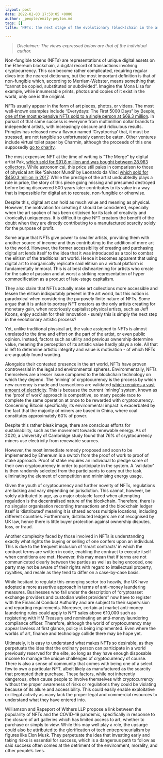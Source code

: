 ```yaml
---
layout: post
date: 2022-02-03 17:50:05 +0000
author: _people/emily-peyton.md
tags: []
title: 'NFTs: the next stage of the evolutionary (block)chain in the art world?'

---
```

> _Disclaimer: The views expressed below are that of the individual author._

Non-fungible tokens (NFTs) are representations of unique digital assets on the Ethereum blockchain, a digital record of transactions involving cryptocurrency. This can become rather complicated, requiring regular dives into the nearest dictionary, but the most important definition is that of non-fungible which, according to Merriam-Webster, means something that “cannot be copied, substituted or subdivided”. Imagine the Mona Lisa for example, while innumerable prints, photos and copies of it exist in the world, only one is the original.

NFTs usually appear in the form of art pieces, photos, or videos. The most well-known examples include “Everydays: The First 5000 Days” by Beeple, [one of the most expensive NFTs sold to a single person at $69.3 million](https://www.independent.co.uk/climate-change/sustainable-living/nft-environment-climate-change-crypto-b1835220.html ). In pursuit of that same success is everyone from multimillion dollar brands to independent artists, with increasingly obscure and ridiculous results. Pringles has released new a flavour named ‘Cryptocrisp’ that, it must be stressed, are not tangible so unfortunately cannot be eaten. Other ventures include virtual toilet paper by Charmin, although the proceeds of this one supposedly [go to charity](https://www.insidehook.com/daily_brief/art/nft-most-ridiculous-items).

The most expensive NFT at the time of writing is “The Merge” by digital artist Pak, [which sold for $91.8 million and was bought between 28,983 collectors](https://www.dexerto.com/tech/top-10-most-expensive-nfts-ever-sold-1670505/). While astronomical, this price still pales in comparison to those of physical art like ‘Salvator Mundi’ by Leonardo da Vinci [which sold for $450.3 million in 2017](https://theartwolf.com/art-market/most-expensive-paintings/ ). While the prestige of the artist undoubtedly plays a role in price, the story of this piece going missing and presumed destroyed before being discovered 500 years later contributes to its value in a way that is impossible for digital art to recreate, non-fungible or otherwise.

Despite this, digital art can hold as much value and meaning as physical. However, the motivation for creating it should be considered, especially when the art spoken of has been criticised for its lack of creativity and (ironically) uniqueness. It is difficult to give NFT creators the benefit of the doubt when they are directly contributing to a manufactured scarcity solely for the purpose of profit.

Some argue that NFTs give power to smaller artists, providing them with another source of income and thus contributing to the addition of more art to the world. However, the former accessibility of creating and purchasing digital art lends itself to the idea that it was introduced as a tool to combat the elitism of the traditional art world. Hence it becomes apparent that using digital art to inorganically replicate said elitism on a virtual platform is fundamentally immoral. This is at best disheartening for artists who create for the sake of passion and at worst a striking representation of hyper commodification as a product of late-stage capitalism.

They also claim that NFTs actually make art collections more accessible and lessen the elitism indisputably present in the art world, but this notion is paradoxical when considering the purposely finite nature of NFTs. Some argue that it is unfair to portray NFT creators as the only artists creating for monetary gain, when notoriously capitalist physical artists, such as Jeff Koons, enjoy acclaim for their innovation - surely this is simply the next step in the evolutionary artistic process?

Yet, unlike traditional physical art, the value assigned to NFTs is almost unrelated to the time and effort on the part of the artist, or even public opinion. Instead, factors such as utility and previous ownership determine value, meaning the perception of its artistic value hardly plays a role. All that is left to determine artistic integrity and value is motivation - of which NFTs are arguably found wanting.

Alongside their contested presence in the art world, NFTs have proven controversial in the legal and environmental spheres. Environmentally, NFTs themselves are a lesser issue compared to the blockchain technology on which they depend. The ‘mining’ of cryptocurrency is the process by which new currency is made and transactions are validated [which requires a vast amount of electricity](https://freemanlaw.com/mining-explained-a-detailed-guide-on-how-cryptocurrency-mining-works/). This is because the current ‘mining’ system, known as the ‘proof of work’ approach is competitive, so many people race to complete the same operation at once to be rewarded with cryptocurrency. Concerning Bitcoin specifically, its environmental impact is exacerbated by the fact that the majority of miners are based in China, where coal constitutes approximately 60% of power.

Despite this rather bleak image, there are conscious efforts for sustainability, such as the movement towards renewable energy. As of 2020, a University of Cambridge study found that 76% of cryptocurrency miners use electricity from renewable sources. 

However, the most immediate remedy proposed and soon to be implemented by Ethereum is a switch from the proof of work to proof of stake approach. Proof of stake requires an individual to pledge some of their own cryptocurrency in order to participate in the system. A ‘validator’ is then randomly selected from the participants to carry out the task, eliminating the element of competition and minimising energy usage.

Given the youth of cryptocurrency and further novelty of NFTs, regulations are lacking and vary depending on jurisdiction. This cannot, however, be solely attributed to age, as a major obstacle faced when attempting regulation is the decentralised nature of the blockchain. Therefore, there is no singular organisation recording transactions and the blockchain ledger itself is ‘distributed’ meaning it is shared across multiple locations, including different countries. Furthermore, distributed ledgers are not recognised by UK law, hence there is little buyer protection against ownership disputes, loss, or fraud.

Another complexity faced by those involved in NFTs is understanding exactly what rights the buying or selling of one confers upon an individual. This is due to the frequent inclusion of ‘smart contracts’ in which the contract terms are written in code, enabling the contract to execute itself when conditions are met. However, this may mean that if terms are not communicated clearly between the parties as well as being encoded, one party may not be aware of their rights with regard to intellectual property, royalties, and resale as they tend to differ on a case-by-case basis.

While hesitant to regulate this emerging sector too heavily, the UK have adopted a more assertive approach in terms of anti-money laundering measures. Businesses who fall under the description of “cryptoasset exchange providers and custodian wallet providers” now have to register with the Financial Conduct Authority and are subject to their supervision and reporting requirements. Moreover, certain art market anti-money laundering rules could apply to NFT sales above €10,000 such as registering with HM Treasury and nominating an anti-money laundering compliance officer. Therefore, although the world of cryptocurrency may appear lawless at first glance, policy is being implemented. Even where the worlds of art, finance and technology collide there may be hope yet.

Ultimately, it is easy to understand what makes NFTs so desirable, as they perpetuate the idea that the ordinary person can participate in a world previously reserved for the elite, so long as they have enough disposable income to manage the unique challenges of cryptocurrency of course. There is also a sense of community that comes with being one of a select few to own a particular NFT, albeit likely as manufactured as the scarcity that prompted their purchase. These factors, while not inherently dangerous, often cause people to involve themselves with cryptocurrency without the proper awareness of risks or regulations they could be violating because of its allure and accessibility. This could easily enable exploitative or illegal activity as many lack the proper legal and commercial resources to understand what they have entered into.

Williamson and Rapeport of Withers LLP propose a link between the popularity of NFTs and the COVID-19 pandemic, specifically in response to the closure of art galleries which has limited access to art, whether to purchase or simply to view. While this may well play a role, the upsurge could also be attributed to the glorification of tech entrepreneurialism by figures like Elon Musk. They perpetuate the idea that investing early and taking risks is essential for success, which is a dangerous path to follow as said success often comes at the detriment of the environment, morality, and other people’s lives.